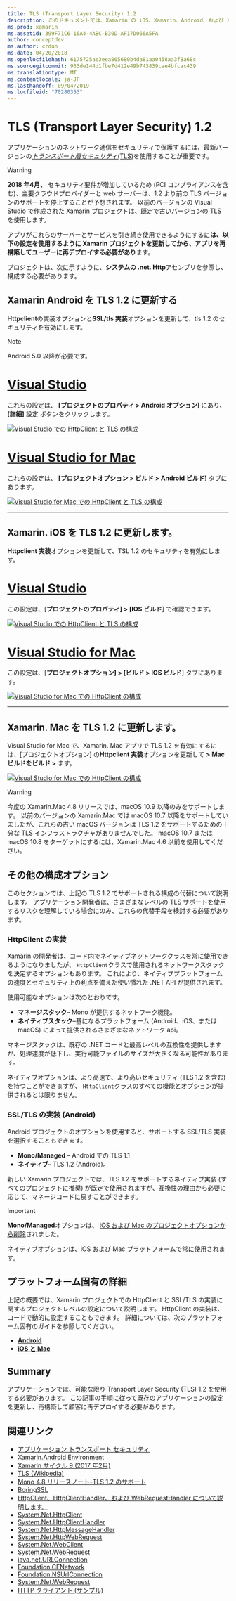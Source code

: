 ```yaml
---
title: TLS (Transport Layer Security) 1.2
description: このドキュメントでは、Xamarin の iOS、Xamarin、Android、および Xamarin. Mac プロジェクトの TLS 1.2 を有効にする方法について説明します。 これは、Visual Studio 2019 と Visual Studio for Mac の両方で実行する方法を示しています。
ms.prod: xamarin
ms.assetid: 399F71C6-16A4-4ABC-B30D-AF17D066A5FA
author: conceptdev
ms.author: crdun
ms.date: 04/20/2018
ms.openlocfilehash: 6175725ae3eea805680b4da81aa0458aa3f8a68c
ms.sourcegitcommit: 933de144d1fbe7d412e49b743839cae4bfcac439
ms.translationtype: MT
ms.contentlocale: ja-JP
ms.lasthandoff: 09/04/2019
ms.locfileid: "70280353"
---
```

# <a name="transport-layer-security-tls-12"></a>TLS (Transport Layer Security) 1.2

アプリケーションのネットワーク通信をセキュリティで保護するには、最新バージョンの[_トランスポート層セキュリティ_(TLS)](https://en.wikipedia.org/wiki/Transport_Layer_Security)を使用することが重要です。

> [!WARNING]
> **2018 年4月、** セキュリティ要件が増加しているため (PCI コンプライアンスを含む)、主要クラウドプロバイダーと web サーバーは、1.2 より前の TLS バージョンのサポートを停止することが予想されます。 以前のバージョンの Visual Studio で作成された Xamarin プロジェクトは、既定で古いバージョンの TLS を使用します。
>
> アプリがこれらのサーバーとサービスを引き続き使用できるようにするに**は、以下の設定を使用するように Xamarin プロジェクトを更新してから、アプリを再構築してユーザーに再デプロイする必要があり**ます。

プロジェクトは、次に示すように、**システムの .net. Http**アセンブリを参照し、構成する必要があります。

## <a name="update-xamarinandroid-to-tls-12"></a>Xamarin Android を TLS 1.2 に更新する

**Httpclient**の実装オプションと**SSL/tls 実装**オプションを更新して、tls 1.2 のセキュリティを有効にします。

> [!NOTE]
> Android 5.0 以降が必要です。

# <a name="visual-studiotabwindows"></a>[Visual Studio](#tab/windows)

これらの設定は、 **[プロジェクトのプロパティ > Android オプション]** にあり、 **[詳細]** 設定 ボタンをクリックします。

[![Visual Studio での HttpClient と TLS の構成](transport-layer-security-images/android-win-sml.png)](transport-layer-security-images/android-win.png#lightbox)

# <a name="visual-studio-for-mactabmacos"></a>[Visual Studio for Mac](#tab/macos)

これらの設定は、 **[プロジェクトオプション > ビルド > Android ビルド]** タブにあります。

[![Visual Studio for Mac での HttpClient と TLS の構成](transport-layer-security-images/android-mac-sml.png)](transport-layer-security-images/android-mac.png#lightbox)

-----

## <a name="update-xamarinios-to-tls-12"></a>Xamarin. iOS を TLS 1.2 に更新します。

**Httpclient 実装**オプションを更新して、TSL 1.2 のセキュリティを有効にします。

# <a name="visual-studiotabwindows"></a>[Visual Studio](#tab/windows)

この設定は、[**プロジェクトのプロパティ] > [IOS ビルド**] で確認できます。

[![Visual Studio での HttpClient と TLS の構成](transport-layer-security-images/ios-win-sml.png)](transport-layer-security-images/ios-win.png#lightbox)

# <a name="visual-studio-for-mactabmacos"></a>[Visual Studio for Mac](#tab/macos)

この設定は、[**プロジェクトオプション] > [ビルド > IOS ビルド**] タブにあります。

[![Visual Studio for Mac での HttpClient の構成](transport-layer-security-images/ios-mac-sml.png)](transport-layer-security-images/ios-mac.png#lightbox)

-----

## <a name="update-xamarinmac-to-tls-12"></a>Xamarin. Mac を TLS 1.2 に更新します。

Visual Studio for Mac で、Xamarin. Mac アプリで TLS 1.2 を有効にするには、[プロジェクトオプション] の**Httpclient 実装**オプションを更新して **> Mac ビルドをビルド >** ます。

[![Visual Studio for Mac での HttpClient の構成](transport-layer-security-images/macos-mac-sml.png)](transport-layer-security-images/macos-mac.png#lightbox)

> [!WARNING]
> 今度の Xamarin.Mac 4.8 リリースでは、macOS 10.9 以降のみをサポートします。
> 以前のバージョンの Xamarin.Mac では macOS 10.7 以降をサポートしていましたが、これらの古い macOS バージョンは TLS 1.2 をサポートするための十分な TLS インフラストラクチャがありませんでした。 macOS 10.7 または macOS 10.8 をターゲットにするには、Xamarin.Mac 4.6 以前を使用してください。

## <a name="alternative-configuration-options"></a>その他の構成オプション

このセクションでは、上記の TLS 1.2 でサポートされる構成の代替について説明します。
アプリケーション開発者は、さまざまなレベルの TLS サポートを使用するリスクを理解している場合にのみ、これらの代替手段を検討する必要があります。

### <a name="httpclient-implementation"></a>HttpClient の実装

Xamarin の開発者は、コード内でネイティブネットワーククラスを常に使用できるようになりましたが、 `HttpClient`クラスで使用されるネットワークスタックを決定するオプションもあります。 これにより、ネイティブプラットフォームの速度とセキュリティ上の利点を備えた使い慣れた .NET API が提供されます。

使用可能なオプションは次のとおりです。

- **マネージスタック**– Mono が提供するネットワーク機能。
- **ネイティブスタック**–基になるプラットフォーム (Android、iOS、または macOS) によって提供されるさまざまなネットワーク api。

マネージスタックは、既存の .NET コードと最高レベルの互換性を提供しますが、処理速度が低下し、実行可能ファイルのサイズが大きくなる可能性があります。

ネイティブオプションは、より高速で、より高いセキュリティ (TLS 1.2 を含む) を持つことができますが、 `HttpClient`クラスのすべての機能とオプションが提供されるとは限りません。

### <a name="ssltls-implementation-android"></a>SSL/TLS の実装 (Android)

Android プロジェクトのオプションを使用すると、サポートする SSL/TLS 実装を選択することもできます。

- **Mono/Managed** – Android での TLS 1.1
- **ネイティブ**– TLS 1.2 (Android)。

新しい Xamarin プロジェクトでは、TLS 1.2 をサポートするネイティブ実装 (すべてのプロジェクトに推奨) が既定で使用されますが、互換性の理由から必要に応じて、マネージコードに戻すことができます。

> [!IMPORTANT]
> **Mono/Managed**オプションは、 [iOS および Mac のプロジェクトオプションから削除](https://github.com/xamarin/release-notes-archive/blob/master/release-notes/ios/xamarin.ios_10/xamarin.ios_10.8.md)されました。
>
> ネイティブオプションは、iOS および Mac プラットフォームで常に使用されます。

## <a name="platform-specific-details"></a>プラットフォーム固有の詳細

上記の概要では、Xamarin プロジェクトでの HttpClient と SSL/TLS の実装に関するプロジェクトレベルの設定について説明します。 HttpClient の実装は、コードで動的に設定することもできます。 詳細については、次のプラットフォーム固有のガイドを参照してください。

- [**Android**](~/android/app-fundamentals/http-stack.md)
- [**iOS と Mac**](~/cross-platform/macios/http-stack.md)

## <a name="summary"></a>Summary

アプリケーションでは、可能な限り Transport Layer Security (TLS) 1.2 を使用する必要があります。
この記事の手順に従って既存のアプリケーションの設定を更新し、再構築して顧客に再デプロイする必要があります。

## <a name="related-links"></a>関連リンク

- [アプリケーション トランスポート セキュリティ](~/ios/app-fundamentals/ats.md)
- [Xamarin.Android Environment](~/android/deploy-test/environment.md)
- [Xamarin サイクル 9 (2017 年2月)](https://releases.xamarin.com/stable-release-cycle-9/)
- [TLS (Wikipedia)](https://en.wikipedia.org/wiki/Transport_Layer_Security)
- [Mono 4.8 リリースノート-TLS 1.2 のサポート](https://www.mono-project.com/docs/about-mono/releases/4.8.0/#tls-12-support)
- [BoringSSL](https://boringssl.googlesource.com/boringssl/)
- [HttpClient、HttpClientHandler、および WebRequestHandler について説明します。](https://blogs.msdn.microsoft.com/henrikn/2012/08/07/httpclient-httpclienthandler-and-webrequesthandler-explained/)
- [System.Net.HttpClient](https://msdn.microsoft.com/library/system.net.http.httpclient(v=vs.118).aspx)
- [System.Net.HttpClientHandler](https://msdn.microsoft.com/library/system.net.http.httpclienthandler(v=vs.118).aspx)
- [System.Net.HttpMessageHandler](https://msdn.microsoft.com/library/system.net.http.httpmessagehandler(v=vs.118).aspx)
- [System.Net.HttpWebRequest](https://msdn.microsoft.com/library/system.net.httpwebrequest(v=vs.110).aspx)
- [System.Net.WebClient](https://msdn.microsoft.com/library/system.net.webclient(v=vs.110).aspx)
- [System.Net.WebRequest](https://msdn.microsoft.com/library/system.net.webrequest(v=vs.110).aspx)
- [java.net.URLConnection](https://developer.android.com/reference/java/net/URLConnection.html)
- [Foundation.CFNetwork](xref:CoreFoundation.CFNetwork)
- [Foundation.NSUrlConnection](xref:Foundation.NSUrlConnection)
- [System.Net.WebRequest](https://msdn.microsoft.com/library/system.net.webrequest(v=vs.110).aspx)
- [HTTP クライアント (サンプル)](https://docs.microsoft.com/samples/xamarin/ios-samples/httpclient/)

